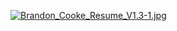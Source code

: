 [![Brandon_Cooke_Resume_V1.3-1.jpg](https://s25.postimg.cc/gvs2666mn/Brandon_Cooke_Resume_V1.3-1.jpg)](https://postimg.cc/image/bkd5lgkjv/)
